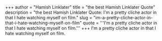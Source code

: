 +++
author = "Hamish Linklater"
title = "the best Hamish Linklater Quote"
description = "the best Hamish Linklater Quote: I'm a pretty cliche actor in that I hate watching myself on film."
slug = "im-a-pretty-cliche-actor-in-that-i-hate-watching-myself-on-film"
quote = '''I'm a pretty cliche actor in that I hate watching myself on film.'''
+++
I'm a pretty cliche actor in that I hate watching myself on film.
